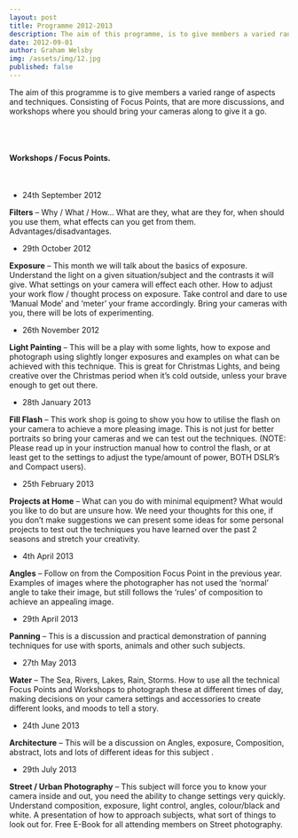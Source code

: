 ```yaml
---
layout: post
title: Programme 2012-2013
description: The aim of this programme, is to give members a varied range of aspects and techniques...
date: 2012-09-01
author: Graham Welsby
img: /assets/img/12.jpg
published: false
---
```


The aim of this programme is to give members a varied range of aspects and techniques.  Consisting of Focus Points, that are more discussions, and workshops where you should bring your cameras along to give it a go.

 
<br><br>

#### Workshops / Focus Points.

<br>


* 24th September 2012

<b>Filters</b> – Why / What / How… What are they, what are they for, when should you use them, what effects can you get from them. Advantages/disadvantages.

* 29th October 2012

<b>Exposure</b> – This month we will talk about the basics of exposure. Understand the light on a given situation/subject and the contrasts it will give. What settings on your camera will effect each other. How to adjust your work flow / thought process on exposure. Take control and dare to use ‘Manual Mode’ and ‘meter’ your frame accordingly. Bring your cameras with you, there will be lots of experimenting.

* 26th November 2012

<b>Light Painting</b> – This will be a play with some lights, how to expose and photograph using slightly longer exposures and examples on what can be achieved with this technique. This is great for Christmas Lights, and being creative over the Christmas period when it’s cold outside, unless your brave enough to get out there.

* 28th January 2013

<b>Fill Flash</b> – This work shop is going to show you how to utilise the flash on your camera to achieve a more pleasing image. This is not just for better portraits so bring your cameras and we can test out the techniques. (NOTE: Please read up in your instruction manual how to control the flash, or at least get to the settings to adjust the type/amount of power, BOTH DSLR’s and Compact users).

* 25th February 2013

<b>Projects at Home</b> – What can you do with minimal equipment? What would you like to do but are unsure how. We need your thoughts for this one, if you don’t make suggestions we can present some ideas for some personal projects to test out the techniques you have learned over the past 2 seasons and stretch your creativity.

* 4th April 2013

<b>Angles</b> – Follow on from the Composition Focus Point in the previous year. Examples of images where the photographer has not used the ‘normal’ angle to take their image, but still follows the ‘rules’ of composition to achieve an appealing image.

* 29th April 2013

<b>Panning</b> – This is a discussion and practical demonstration of panning techniques for use with sports, animals and other such subjects.

* 27th May 2013

<b>Water</b> – The Sea, Rivers, Lakes, Rain, Storms. How to use all the technical Focus Points and Workshops to photograph these at different times of day, making decisions on your camera settings and accessories to create different looks, and moods to tell a story.

* 24th June 2013

<b>Architecture</b> – This will be a discussion on Angles, exposure, Composition, abstract, lots and lots of different ideas for this subject .

* 29th July 2013

<b>Street / Urban Photography</b> – This subject will force you to know your camera inside and out, you need the ability to change settings very quickly. Understand composition, exposure, light control, angles, colour/black and white. A presentation of how to approach subjects, what sort of things to look out for.  Free E-Book for all attending members on Street photography.

<br>
<br>




